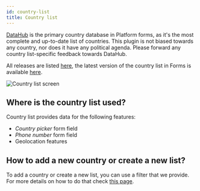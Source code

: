 ```yaml
---
id: country-list
title: Country list
---
```


[DataHub](https://datahub.io/core/country-list) is the primary country database in Platform forms, as it's the most complete and up-to-date list of countries. This plugin is not biased towards any country, nor does it have any political agenda. Please forward any country list-specific feedback towards DataHub.

All releases are listed [here](https://datahub.io/core/country-list), the latest version of the country list in Forms is available [here](https://github.com/infinum/eightshift-forms/blob/develop/data/country/manifest.json).

![Country list screen](/img/forms/country.webp)

## Where is the country list used?

Country list provides data for the following features:
* _Country picker_ form field
* _Phone number_ form field
* Geolocation features

## How to add a new country or create a new list?

To add a country or create a new list, you can use a filter that we provide. For more details on how to do that check [this page](/forms/php/filters/block/country/alternative-data-set).


